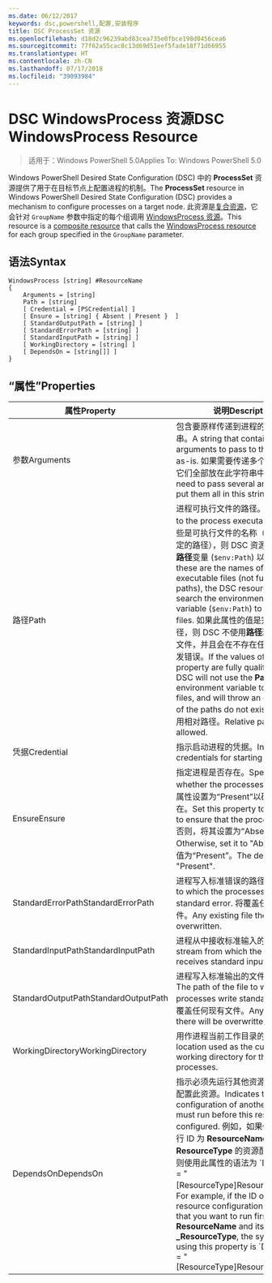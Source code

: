 ```yaml
---
ms.date: 06/12/2017
keywords: dsc,powershell,配置,安装程序
title: DSC ProcessSet 资源
ms.openlocfilehash: d18d2c96239abd83cea735e0fbce198d0456cea6
ms.sourcegitcommit: 77f62a55cac8c13d69d51eef5fade18f71d66955
ms.translationtype: HT
ms.contentlocale: zh-CN
ms.lasthandoff: 07/17/2018
ms.locfileid: "39093984"
---
```

# <a name="dsc-windowsprocess-resource"></a><span data-ttu-id="984a2-103">DSC WindowsProcess 资源</span><span class="sxs-lookup"><span data-stu-id="984a2-103">DSC WindowsProcess Resource</span></span>

> <span data-ttu-id="984a2-104">适用于：Windows PowerShell 5.0</span><span class="sxs-lookup"><span data-stu-id="984a2-104">Applies To: Windows PowerShell 5.0</span></span>

<span data-ttu-id="984a2-105">Windows PowerShell Desired State Configuration (DSC) 中的 **ProcessSet** 资源提供了用于在目标节点上配置进程的机制。</span><span class="sxs-lookup"><span data-stu-id="984a2-105">The **ProcessSet** resource in Windows PowerShell Desired State Configuration (DSC) provides a mechanism to configure processes on a target node.</span></span> <span data-ttu-id="984a2-106">此资源是[复合资源](authoringResourceComposite.md)，它会针对 `GroupName` 参数中指定的每个组调用 [WindowsProcess 资源](windowsProcessResource.md)。</span><span class="sxs-lookup"><span data-stu-id="984a2-106">This resource is a [composite resource](authoringResourceComposite.md) that calls the [WindowsProcess resource](windowsProcessResource.md) for each group specified in the `GroupName` parameter.</span></span>

## <a name="syntax"></a><span data-ttu-id="984a2-107">语法</span><span class="sxs-lookup"><span data-stu-id="984a2-107">Syntax</span></span>

```
WindowsProcess [string] #ResourceName
{
    Arguments = [string]
    Path = [string]
    [ Credential = [PSCredential] ]
    [ Ensure = [string] { Absent | Present }  ]
    [ StandardOutputPath = [string] ]
    [ StandardErrorPath = [string] ]
    [ StandardInputPath = [string] ]
    [ WorkingDirectory = [string] ]
    [ DependsOn = [string[]] ]
}
```

## <a name="properties"></a><span data-ttu-id="984a2-108">“属性”</span><span class="sxs-lookup"><span data-stu-id="984a2-108">Properties</span></span>

|  <span data-ttu-id="984a2-109">属性</span><span class="sxs-lookup"><span data-stu-id="984a2-109">Property</span></span>  |  <span data-ttu-id="984a2-110">说明</span><span class="sxs-lookup"><span data-stu-id="984a2-110">Description</span></span>   |
|---|---|
| <span data-ttu-id="984a2-111">参数</span><span class="sxs-lookup"><span data-stu-id="984a2-111">Arguments</span></span>| <span data-ttu-id="984a2-112">包含要原样传递到进程的参数的字符串。</span><span class="sxs-lookup"><span data-stu-id="984a2-112">A string that contains arguments to pass to the process as-is.</span></span> <span data-ttu-id="984a2-113">如果需要传递多个参数，请将它们全部放在此字符串中。</span><span class="sxs-lookup"><span data-stu-id="984a2-113">If you need to pass several arguments, put them all in this string.</span></span>|
| <span data-ttu-id="984a2-114">路径</span><span class="sxs-lookup"><span data-stu-id="984a2-114">Path</span></span>| <span data-ttu-id="984a2-115">进程可执行文件的路径。</span><span class="sxs-lookup"><span data-stu-id="984a2-115">The paths to the process executables.</span></span> <span data-ttu-id="984a2-116">如果这些是可执行文件的名称（不是完全限定的路径），则 DSC 资源会搜索环境**路径**变量 (`$env:Path`) 以查找文件。</span><span class="sxs-lookup"><span data-stu-id="984a2-116">If these are the names of the executable files (not fully qualified paths), the DSC resource will search the environment **Path** variable (`$env:Path`) to find the files.</span></span> <span data-ttu-id="984a2-117">如果此属性的值是完全限定的路径，则 DSC 不使用**路径**环境变量查找文件，并且会在不存在任何路径时引发错误。</span><span class="sxs-lookup"><span data-stu-id="984a2-117">If the values of this property are fully qualified paths, DSC will not use the **Path** environment variable to find the files, and will throw an error if any of the paths do not exist.</span></span> <span data-ttu-id="984a2-118">不允许使用相对路径。</span><span class="sxs-lookup"><span data-stu-id="984a2-118">Relative paths are not allowed.</span></span>|
| <span data-ttu-id="984a2-119">凭据</span><span class="sxs-lookup"><span data-stu-id="984a2-119">Credential</span></span>| <span data-ttu-id="984a2-120">指示启动进程的凭据。</span><span class="sxs-lookup"><span data-stu-id="984a2-120">Indicates the credentials for starting the process.</span></span>|
| <span data-ttu-id="984a2-121">Ensure</span><span class="sxs-lookup"><span data-stu-id="984a2-121">Ensure</span></span>| <span data-ttu-id="984a2-122">指定进程是否存在。</span><span class="sxs-lookup"><span data-stu-id="984a2-122">Specifies whether the processes exists.</span></span> <span data-ttu-id="984a2-123">将此属性设置为“Present”以确保进程存在。</span><span class="sxs-lookup"><span data-stu-id="984a2-123">Set this property to "Present" to ensure that the process exists.</span></span> <span data-ttu-id="984a2-124">否则，将其设置为“Absent”。</span><span class="sxs-lookup"><span data-stu-id="984a2-124">Otherwise, set it to "Absent".</span></span> <span data-ttu-id="984a2-125">默认值为“Present”。</span><span class="sxs-lookup"><span data-stu-id="984a2-125">The default is "Present".</span></span>|
| <span data-ttu-id="984a2-126">StandardErrorPath</span><span class="sxs-lookup"><span data-stu-id="984a2-126">StandardErrorPath</span></span>| <span data-ttu-id="984a2-127">进程写入标准错误的路径。</span><span class="sxs-lookup"><span data-stu-id="984a2-127">The path to which the processes write standard error.</span></span> <span data-ttu-id="984a2-128">将覆盖任何现有文件。</span><span class="sxs-lookup"><span data-stu-id="984a2-128">Any existing file there will be overwritten.</span></span>|
| <span data-ttu-id="984a2-129">StandardInputPath</span><span class="sxs-lookup"><span data-stu-id="984a2-129">StandardInputPath</span></span>| <span data-ttu-id="984a2-130">进程从中接收标准输入的流。</span><span class="sxs-lookup"><span data-stu-id="984a2-130">The stream from which the process receives standard input.</span></span>|
| <span data-ttu-id="984a2-131">StandardOutputPath</span><span class="sxs-lookup"><span data-stu-id="984a2-131">StandardOutputPath</span></span>| <span data-ttu-id="984a2-132">进程写入标准输出的文件的路径。</span><span class="sxs-lookup"><span data-stu-id="984a2-132">The path of the file to which the processes write standard output.</span></span> <span data-ttu-id="984a2-133">将覆盖任何现有文件。</span><span class="sxs-lookup"><span data-stu-id="984a2-133">Any existing file there will be overwritten.</span></span>|
| <span data-ttu-id="984a2-134">WorkingDirectory</span><span class="sxs-lookup"><span data-stu-id="984a2-134">WorkingDirectory</span></span>| <span data-ttu-id="984a2-135">用作进程当前工作目录的位置。</span><span class="sxs-lookup"><span data-stu-id="984a2-135">The location used as the current working directory for the processes.</span></span>|
| <span data-ttu-id="984a2-136">DependsOn</span><span class="sxs-lookup"><span data-stu-id="984a2-136">DependsOn</span></span> | <span data-ttu-id="984a2-137">指示必须先运行其他资源的配置，再配置此资源。</span><span class="sxs-lookup"><span data-stu-id="984a2-137">Indicates that the configuration of another resource must run before this resource is configured.</span></span> <span data-ttu-id="984a2-138">例如，如果你想要首先运行 ID 为 **ResourceName**、类型为 **ResourceType** 的资源配置脚本块，则使用此属性的语法为 \`DependsOn = "[ResourceType]ResourceName"\`\`。</span><span class="sxs-lookup"><span data-stu-id="984a2-138">For example, if the ID of the resource configuration script block that you want to run first is **ResourceName** and its type is **_ResourceType**, the syntax for using this property is \`DependsOn = "[ResourceType]ResourceName"\`\` .</span></span>|